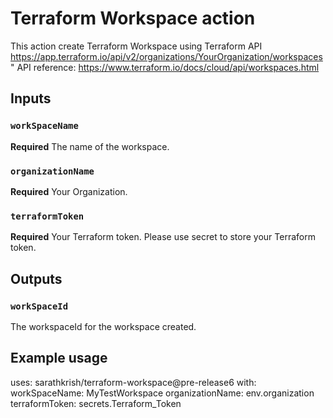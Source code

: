 # Terraform Workspace action

This action create Terraform Workspace using Terraform API
https://app.terraform.io/api/v2/organizations/YourOrganization/workspaces"
API reference: https://www.terraform.io/docs/cloud/api/workspaces.html

## Inputs

### `workSpaceName`

**Required** The name of the workspace.

### `organizationName`

**Required** Your Organization.

### `terraformToken`

**Required** Your Terraform token. Please use secret to store your Terraform token.

## Outputs

### `workSpaceId`

 The workspaceId for the workspace created.

## Example usage

uses: sarathkrish/terraform-workspace@pre-release6
with:
    workSpaceName: MyTestWorkspace
    organizationName: env.organization
    terraformToken: secrets.Terraform_Token